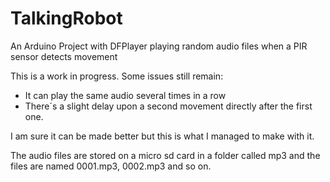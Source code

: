 # TalkingRobot
An Arduino Project with DFPlayer playing random audio files when a PIR sensor detects movement

This is a work in progress. Some issues still remain: 
 - It can play the same audio several times in a row 
 - There´s a slight delay upon a second movement directly after the first one. 
 
 I am sure it can be made better but this is what I managed to make with it. 

The audio files are stored on a micro sd card in a folder called mp3 and the files are named 0001.mp3, 0002.mp3 and so on.  
